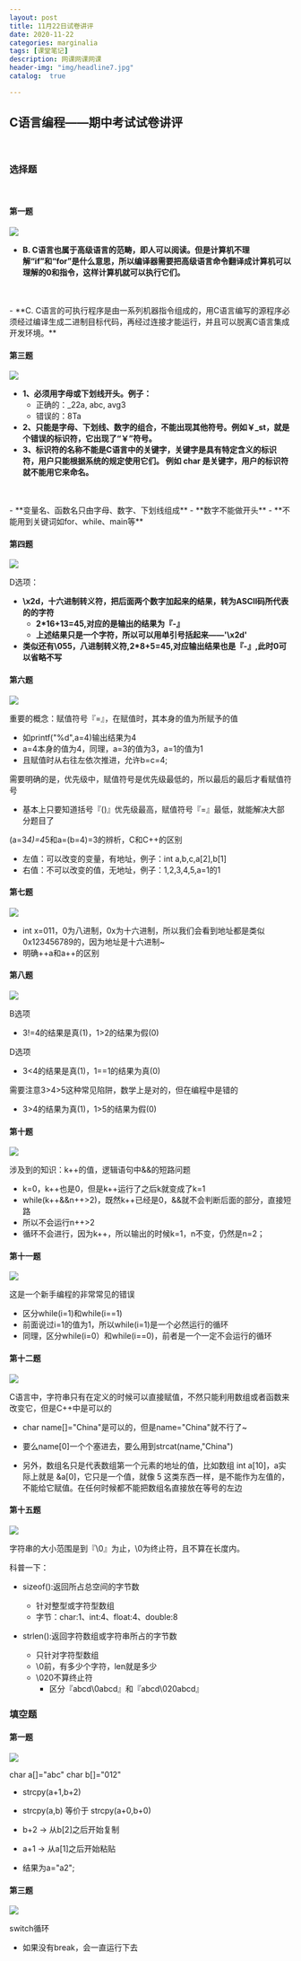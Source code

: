 ```yaml
---
layout: post
title: 11月22日试卷讲评
date: 2020-11-22
categories: marginalia
tags: [课堂笔记]
description: 网课网课网课
header-img: "img/headline7.jpg"
catalog:  true

---
```



## C语言编程——期中考试试卷讲评
<br />

### 选择题
<br />

#### 第一题
![](/img-post/2020-11-18-Class_11_18/Questions/1-1.png)

- **B.	C语言也属于高级语言的范畴，即人可以阅读。但是计算机不理解“if”和“for”是什么意思，所以编译器需要把高级语言命令翻译成计算机可以理解的0和指令，这样计算机就可以执行它们。**
<br />
<br />
- **C. C语言的可执行程序是由一系列机器指令组成的，用C语言编写的源程序必须经过编译生成二进制目标代码，再经过连接才能运行，并且可以脱离C语言集成开发环境。**

#### 第三题
![](/img-post/2020-11-18-Class_11_18/Questions/1-3.png)

- **1、必须用字母或下划线开头。例子：**
	- 正确的：_22a, abc, avg3
	- 错误的：8Ta
- **2、只能是字母、下划线、数字的组合，不能出现其他符号。例如￥_st，就是个错误的标识符，它出现了“￥”符号。**
- **3、标识符的名称不能是C语言中的关键字，关键字是具有特定含义的标识符，用户只能根据系统的规定使用它们。 例如 char 是关键字，用户的标识符就不能用它来命名。**
<br />
<br />
- **变量名、函数名只由字母、数字、下划线组成**
- **数字不能做开头**
- **不能用到关键词如for、while、main等**



#### 第四题
![](/img-post/2020-11-18-Class_11_18/Questions/1-4.png)

D选项：

- **\x2d，十六进制转义符，把后面两个数字加起来的结果，转为ASCII码所代表的的字符**
	- **2*16+13=45,对应的是输出的结果为『-』**
	- **上述结果只是一个字符，所以可以用单引号括起来——'\x2d'**
- **类似还有\055，八进制转义符,2*8+5=45,对应输出结果也是『-』,此时0可以省略不写**

#### 第六题
![](/img-post/2020-11-18-Class_11_18/Questions/1-6.png)

重要的概念：赋值符号『=』，在赋值时，其本身的值为所赋予的值
	
- 如printf("%d",a=4)输出结果为4
- a=4本身的值为4，同理，a=3的值为3，a=1的值为1
- 且赋值时从右往左依次推进，允许b=c=4;
	
需要明确的是，优先级中，赋值符号是优先级最低的，所以最后的最后才看赋值符号
	
- 基本上只要知道括号『()』优先级最高，赋值符号『=』最低，就能解决大部分题目了

(a=3*4)=4*5和a=(b=4)=3的辨析，C和C++的区别

- 左值：可以改变的变量，有地址，例子：int a,b,c,a[2],b[1]
- 右值：不可以改变的值，无地址，例子：1,2,3,4,5,a=1的1

#### 第七题
![](/img-post/2020-11-18-Class_11_18/Questions/1-7.png)

- int x=011，0为八进制，0x为十六进制，所以我们会看到地址都是类似0x123456789的，因为地址是十六进制~
- 明确++a和a++的区别

#### 第八题
![](/img-post/2020-11-18-Class_11_18/Questions/1-8.png)

B选项

- 3!=4的结果是真(1)，1>2的结果为假(0)

D选项

- 3<4的结果是真(1)，1==1的结果为真(0)

需要注意3>4>5这种常见陷阱，数学上是对的，但在编程中是错的

- 3>4的结果为真(1)，1>5的结果为假(0)

#### 第十题
![](/img-post/2020-11-18-Class_11_18/Questions/1-10.png)


涉及到的知识：k++的值，逻辑语句中&&的短路问题

- k=0，k++也是0，但是k++运行了之后k就变成了k=1
- while(k++&&n++>2)，既然k++已经是0，&&就不会判断后面的部分，直接短路
- 所以不会运行n++>2
- 循环不会进行，因为k++，所以输出的时候k=1，n不变，仍然是n=2；

#### 第十一题
![](/img-post/2020-11-18-Class_11_18/Questions/1-11.png)

这是一个新手编程的非常常见的错误

- 区分while(i=1)和while(i==1)
- 前面说过i=1的值为1，所以while(i=1)是一个必然运行的循环
- 同理，区分while(i=0）和while(i==0)，前者是一个一定不会运行的循环


#### 第十二题
![](/img-post/2020-11-18-Class_11_18/Questions/1-12.png)

C语言中，字符串只有在定义的时候可以直接赋值，不然只能利用数组或者函数来改变它，但是C++中是可以的

-	char name[]="China"是可以的，但是name="China"就不行了~
- 要么name[0]一个个塞进去，要么用到strcat(name,"China")

- 另外，数组名只是代表数组第一个元素的地址的值，比如数组 int a[10]，a实际上就是 &a[0]，它只是一个值，就像 5 这类东西一样，是不能作为左值的，不能给它赋值。在任何时候都不能把数组名直接放在等号的左边


#### 第十五题
![](/img-post/2020-11-18-Class_11_18/Questions/1-15.png)

字符串的大小范围是到『\0』为止，\0为终止符，且不算在长度内。

科普一下：

- sizeof():返回所占总空间的字节数
	- 针对整型或字符型数组
	- 字节：char:1、int:4、float:4、double:8

- strlen():返回字符数组或字符串所占的字节数
	- 只针对字符型数组
	- \0前，有多少个字符，len就是多少
	- \020不算终止符
		- 区分『abcd\0abcd』和『abcd\020abcd』
		
### 填空题

#### 第一题
![](/img-post/2020-11-18-Class_11_18/Questions/2-1.png)

char a[]="abc"
char b[]="012"

- strcpy(a+1,b+2)

- strcpy(a,b) 等价于 strcpy(a+0,b+0)

- b+2 → 从b[2]之后开始复制

- a+1 → 从a[1]之后开始粘贴	

- 结果为a="a2";

#### 第三题
![](/img-post/2020-11-18-Class_11_18/Questions/2-3.png)

switch循环

- 如果没有break，会一直运行下去







